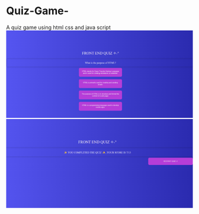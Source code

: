 # Quiz-Game-
A quiz game using html css and java script 
![the frontend quiz](./frontendquizphoto.png)
![the frontend quiz](./frontendquizendphoto.png)
